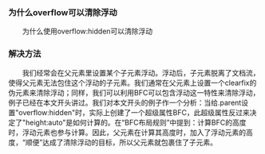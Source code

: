 ### 为什么overflow可以清除浮动
&ensp;&ensp;&ensp;&ensp;为什么使用overflow:hidden可以清除浮动
### 解决方法
&ensp;&ensp;&ensp;&ensp;我们经常会在父元素里设置某个子元素浮动。浮动后，子元素脱离了文档流，使得父元素无法包住这个浮动的子元素。我们通常在父元素上设置一个clearfix的伪元素来清除浮动；同样，我们可以利用BFC可以包含浮动这一特性来清除浮动，例子已经在本文开头讲过。我们对本文开头的例子作一个分析：当给.parent设置"overflow:hidden"时，实际上创建了一个超级属性BFC，此超级属性反过来决定了"height:auto"是如何计算的。在“BFC布局规则”中提到：计算BFC的高度时，浮动元素也参与计算。因此，父元素在计算其高度时，加入了浮动元素的高度，“顺便”达成了清除浮动的目标，所以父元素就包裹住了子元素。